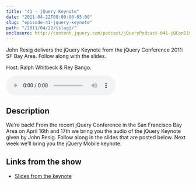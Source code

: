 ```yaml
---
title: "41 - jQuery Keynote"
date: "2011-04-22T08:00:00-05:00"
slug: "episode-41-jquery-keynote"
path: "/2011/04/22/{slug}/"
enclosure: http://content.jquery.com/podcast/jQueryPodcast-041-jQCon11SFjQueryKeynote.mp3
---
```

John Resig delivers the jQuery Keynote from the jQuery Conference 2011: SF Bay Area. Follow along with the slides.

Host: Ralph Whitbeck &amp; Rey Bango.

<audio src="http://content.jquery.com/podcast/jQueryPodcast-041-jQCon11SFjQueryKeynote.mp3" controls=""></audio>

## Description

We’re back! From the recent jQuery Conference in the San Francisco Bay Area on April 16th and 17th we bring you the audio of the jQuery Keynote given by John Resig. Follow along in the slides that are posted below. Next week we’ll bring you the jQuery Mobile keynote.

## Links from the show

* [Slides from the keynote](http://www.slideshare.net/jeresig/jquery-keynote-spring-2011)
